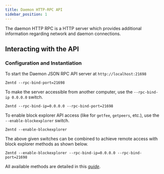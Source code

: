 ```yaml
---
title: Daemon HTTP-RPC API
sidebar_position: 1
---
```


The daemon HTTP RPC is a HTTP server which provides additional information regarding network and daemon connections.

## Interacting with the API

### Configuration and Instantiation

To start the Daemon JSON RPC API server at `http://localhost:21698`

```
Zentd --rpc-bind-port=21698
```

To make the server accessible from another computer, use the `--rpc-bind-ip 0.0.0.0` switch.

```
Zentd --rpc-bind-ip=0.0.0.0 --rpc-bind-port=21698
```

To enable block explorer API access (like for `getfee`, `getpeers`, etc.), use the `--enable-blockexplorer` switch.

```
Zentd --enable-blockexplorer
```

The above given switches can be combined to achieve remote access with block explorer methods as shown below.

```
Zentd --enable-blockexplorer --rpc-bind-ip=0.0.0.0 --rpc-bind-port=21698
```

All available methods are detailed in this *[guide](/docs/category/daemon-http-rpc-api-methods)*.